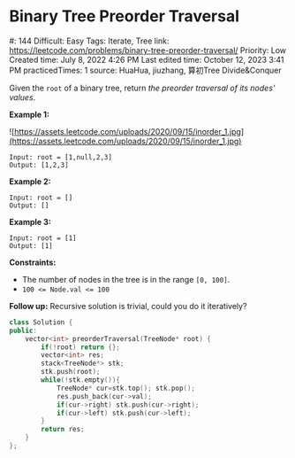 # Binary Tree Preorder Traversal

#: 144
Difficult: Easy
Tags: Iterate, Tree
link: https://leetcode.com/problems/binary-tree-preorder-traversal/
Priority: Low
Created time: July 8, 2022 4:26 PM
Last edited time: October 12, 2023 3:41 PM
practicedTimes: 1
source: HuaHua, jiuzhang, 算初Tree Divide&Conquer

Given the `root` of a binary tree, return *the preorder traversal of its nodes' values*.

**Example 1:**

![https://assets.leetcode.com/uploads/2020/09/15/inorder_1.jpg](https://assets.leetcode.com/uploads/2020/09/15/inorder_1.jpg)

```
Input: root = [1,null,2,3]
Output: [1,2,3]

```

**Example 2:**

```
Input: root = []
Output: []

```

**Example 3:**

```
Input: root = [1]
Output: [1]

```

**Constraints:**

- The number of nodes in the tree is in the range `[0, 100]`.
- `100 <= Node.val <= 100`

**Follow up:** Recursive solution is trivial, could you do it iteratively?

```cpp
class Solution {
public:
    vector<int> preorderTraversal(TreeNode* root) {
        if(!root) return {};
        vector<int> res;
        stack<TreeNode*> stk;
        stk.push(root);
        while(!stk.empty()){
            TreeNode* cur=stk.top(); stk.pop();
            res.push_back(cur->val);
            if(cur->right) stk.push(cur->right);
            if(cur->left) stk.push(cur->left);
        }
        return res;
    }
};
```